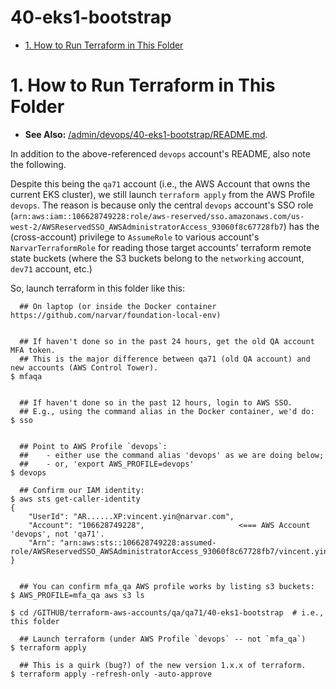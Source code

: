 # 40-eks1-bootstrap <!-- omit in toc -->

<!-- The TOC and section numberings are generated by VS Code extension "Markdown All in One" -->
- [1. How to Run Terraform in This Folder](#1-how-to-run-terraform-in-this-folder)


# 1. How to Run Terraform in This Folder

* **See Also:** [/admin/devops/40-eks1-bootstrap/README.md](https://github.com/narvar/terraform-aws-accounts/tree/main/admin/devops/40-eks1-bootstrap/README.md).

In addition to the above-referenced `devops` account's README, also note the following.

Despite this being the `qa71` account (i.e., the AWS Account that owns the current EKS cluster), we still launch `terraform apply` from the AWS Profile `devops`. The reason is because only the central `devops` account's SSO role (`arn:aws:iam::106628749228:role/aws-reserved/sso.amazonaws.com/us-west-2/AWSReservedSSO_AWSAdministratorAccess_93060f8c67728fb7`) has the (cross-account) privilege to `AssumeRole` to various account's `NarvarTerraformRole` for reading those target accounts' terraform remote state buckets (where the S3 buckets belong to the `networking` account, `dev71` account, etc.)

So, launch terraform in this folder like this:

```console
  ## On laptop (or inside the Docker container https://github.com/narvar/foundation-local-env)


  ## If haven't done so in the past 24 hours, get the old QA account MFA token.
  ## This is the major difference between qa71 (old QA account) and new accounts (AWS Control Tower).
$ mfaqa


  ## If haven't done so in the past 12 hours, login to AWS SSO.
  ## E.g., using the command alias in the Docker container, we'd do:
$ sso


  ## Point to AWS Profile `devops`:
  ##    - either use the command alias 'devops' as we are doing below;
  ##    - or, 'export AWS_PROFILE=devops'
$ devops

  ## Confirm our IAM identity:
$ aws sts get-caller-identity
{
    "UserId": "AR......XP:vincent.yin@narvar.com",
    "Account": "106628749228",                     <=== AWS Account 'devops', not 'qa71'.
    "Arn": "arn:aws:sts::106628749228:assumed-role/AWSReservedSSO_AWSAdministratorAccess_93060f8c67728fb7/vincent.yin@narvar.com"
}


  ## You can confirm mfa_qa AWS profile works by listing s3 buckets:
$ AWS_PROFILE=mfa_qa aws s3 ls

$ cd /GITHUB/terraform-aws-accounts/qa/qa71/40-eks1-bootstrap  # i.e., this folder

  ## Launch terraform (under AWS Profile `devops` -- not `mfa_qa`)
$ terraform apply

  ## This is a quirk (bug?) of the new version 1.x.x of terraform. 
$ terraform apply -refresh-only -auto-approve
```
